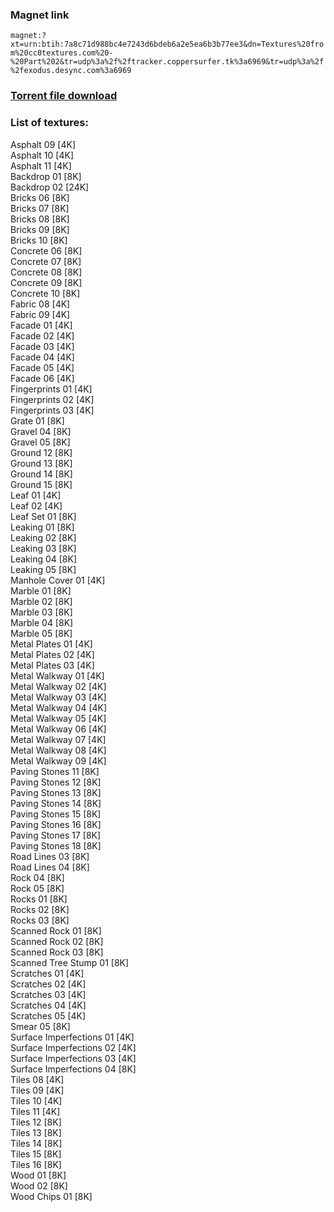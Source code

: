 ### Magnet link
`magnet:?xt=urn:btih:7a8c71d988bc4e7243d6bdeb6a2e5ea6b3b77ee3&dn=Textures%20from%20cc0textures.com%20-%20Part%202&tr=udp%3a%2f%2ftracker.coppersurfer.tk%3a6969&tr=udp%3a%2f%2fexodus.desync.com%3a6969`  
  
### [Torrent file download](https://github.com/Kimbatt/cc0-textures/raw/master/cc0textures.com/Part%202/Textures%20from%20cc0textures.com%20-%20Part%202.torrent)  
  
### List of textures:

Asphalt 09 [4K]  
Asphalt 10 [4K]  
Asphalt 11 [4K]  
Backdrop 01 [8K]  
Backdrop 02 [24K]  
Bricks 06 [8K]  
Bricks 07 [8K]  
Bricks 08 [8K]  
Bricks 09 [8K]  
Bricks 10 [8K]  
Concrete 06 [8K]  
Concrete 07 [8K]  
Concrete 08 [8K]  
Concrete 09 [8K]  
Concrete 10 [8K]  
Fabric 08 [4K]  
Fabric 09 [4K]  
Facade 01 [4K]  
Facade 02 [4K]  
Facade 03 [4K]  
Facade 04 [4K]  
Facade 05 [4K]  
Facade 06 [4K]  
Fingerprints 01 [4K]  
Fingerprints 02 [4K]  
Fingerprints 03 [4K]  
Grate 01 [8K]  
Gravel 04 [8K]  
Gravel 05 [8K]  
Ground 12 [8K]  
Ground 13 [8K]  
Ground 14 [8K]  
Ground 15 [8K]  
Leaf 01 [4K]  
Leaf 02 [4K]  
Leaf Set 01 [8K]  
Leaking 01 [8K]  
Leaking 02 [8K]  
Leaking 03 [8K]  
Leaking 04 [8K]  
Leaking 05 [8K]  
Manhole Cover 01 [4K]  
Marble 01 [8K]  
Marble 02 [8K]  
Marble 03 [8K]  
Marble 04 [8K]  
Marble 05 [8K]  
Metal Plates 01 [4K]  
Metal Plates 02 [4K]  
Metal Plates 03 [4K]  
Metal Walkway 01 [4K]  
Metal Walkway 02 [4K]  
Metal Walkway 03 [4K]  
Metal Walkway 04 [4K]  
Metal Walkway 05 [4K]  
Metal Walkway 06 [4K]  
Metal Walkway 07 [4K]  
Metal Walkway 08 [4K]  
Metal Walkway 09 [4K]  
Paving Stones 11 [8K]  
Paving Stones 12 [8K]  
Paving Stones 13 [8K]  
Paving Stones 14 [8K]  
Paving Stones 15 [8K]  
Paving Stones 16 [8K]  
Paving Stones 17 [8K]  
Paving Stones 18 [8K]  
Road Lines 03 [8K]  
Road Lines 04 [8K]  
Rock 04 [8K]  
Rock 05 [8K]  
Rocks 01 [8K]  
Rocks 02 [8K]  
Rocks 03 [8K]  
Scanned Rock 01 [8K]  
Scanned Rock 02 [8K]  
Scanned Rock 03 [8K]  
Scanned Tree Stump 01 [8K]  
Scratches 01 [4K]  
Scratches 02 [4K]  
Scratches 03 [4K]  
Scratches 04 [4K]  
Scratches 05 [4K]  
Smear 05 [8K]  
Surface Imperfections 01 [4K]  
Surface Imperfections 02 [4K]  
Surface Imperfections 03 [4K]  
Surface Imperfections 04 [8K]  
Tiles 08 [4K]  
Tiles 09 [4K]  
Tiles 10 [4K]  
Tiles 11 [4K]  
Tiles 12 [8K]  
Tiles 13 [8K]  
Tiles 14 [8K]  
Tiles 15 [8K]  
Tiles 16 [8K]  
Wood 01 [8K]  
Wood 02 [8K]  
Wood Chips 01 [8K]
